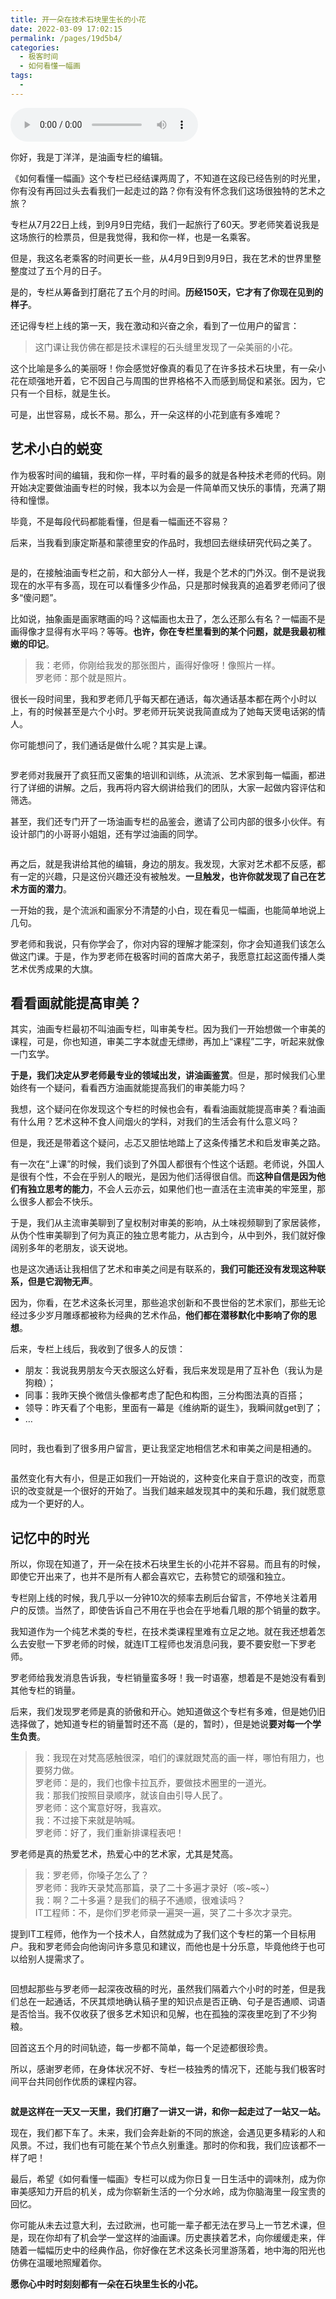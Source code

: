 ```yaml
---
title: 开一朵在技术石块里生长的小花
date: 2022-03-09 17:02:15
permalink: /pages/19d5b4/
categories:
  - 极客时间
  - 如何看懂一幅画
tags:
  - 
---
```

<audio title="编辑手记.开一朵在技术石块里生长的小花" src="https://static001.geekbang.org/resource/audio/96/7a/9665477ae0e8108d5267fc64c3aa267a.mp3" controls="controls"></audio> 
<p>你好，我是丁洋洋，是油画专栏的编辑。</p><p>《如何看懂一幅画》这个专栏已经结课两周了，不知道在这段已经告别的时光里，你有没有再回过头去看我们一起走过的路？你有没有怀念我们这场很独特的艺术之旅？</p><p>专栏从7月22日上线，到9月9日完结，我们一起旅行了60天。罗老师笑着说我是这场旅行的检票员，但是我觉得，我和你一样，也是一名乘客。</p><p>但是，我这名老乘客的时间更长一些，从4月9日到9月9日，我在艺术的世界里整整度过了五个月的日子。</p><p>是的，专栏从筹备到打磨花了五个月的时间。<strong>历经150天，它才有了你现在见到的样子</strong>。</p><p>还记得专栏上线的第一天，我在激动和兴奋之余，看到了一位用户的留言：</p><blockquote>
<p>这门课让我仿佛在都是技术课程的石头缝里发现了一朵美丽的小花。</p>
</blockquote><p>这个比喻是多么的美丽呀！你会感觉好像真的看见了在许多技术石块里，有一朵小花在顽强地开着，它不因自己与周围的世界格格不入而感到局促和紧张。因为，它只有一个目标，就是生长。</p><p>可是，出世容易，成长不易。那么，开一朵这样的小花到底有多难呢？</p><h2>艺术小白的蜕变</h2><p>作为极客时间的编辑，我和你一样，平时看的最多的就是各种技术老师的代码。刚开始决定要做油画专栏的时候，我本以为会是一件简单而又快乐的事情，充满了期待和憧憬。</p><!-- [[[read_end]]] --><p>毕竟，不是每段代码都能看懂，但是看一幅画还不容易？</p><p>后来，当我看到康定斯基和蒙德里安的作品时，我想回去继续研究代码之美了。</p><p><img src="https://static001.geekbang.org/resource/image/10/b6/103f1ccca9012yy32402c00b5591a3b6.jpeg" alt=""></p><p>是的，在接触油画专栏之前，和大部分人一样，我是个艺术的门外汉。倒不是说我现在的水平有多高，现在可以看懂多少作品，只是那时候我真的追着罗老师问了很多“傻问题”。</p><p>比如说，抽象画是画家瞎画的吗？这幅画也太丑了，怎么还那么有名？一幅画不是画得像才显得有水平吗？等等。<strong>也许，你在专栏里看到的某个问题，就是我最初稚嫩的印记</strong>。</p><blockquote>
<p>我：老师，你刚给我发的那张图片，画得好像呀！像照片一样。<br>
罗老师：那个就是照片。</p>
</blockquote><p>很长一段时间里，我和罗老师几乎每天都在通话，每次通话基本都在两个小时以上，有的时候甚至是六个小时。罗老师开玩笑说我简直成为了她每天煲电话粥的情人。</p><p>你可能想问了，我们通话是做什么呢？其实是上课。</p><p><img src="https://static001.geekbang.org/resource/image/b3/9f/b333f531cd3f5d01079cf3f44937d99f.jpeg" alt="" title="学习笔记"></p><p>罗老师对我展开了疯狂而又密集的培训和训练，从流派、艺术家到每一幅画，都进行了详细的讲解。之后，我再将内容大纲讲给我们的团队，大家一起做内容评估和筛选。</p><p>甚至，我们还专门开了一场油画专栏的品鉴会，邀请了公司内部的很多小伙伴。有设计部门的小哥哥小姐姐，还有学过油画的同学。</p><p><img src="https://static001.geekbang.org/resource/image/8c/24/8c99f48104b2c04800f13b7f87e38a24.jpeg" alt="" title="油画专栏品鉴会"></p><p>再之后，就是我讲给其他的编辑，身边的朋友。我发现，大家对艺术都不反感，都有一定的兴趣，只是这份兴趣还没有被触发。<strong>一旦触发，也许你就发现了自己在艺术方面的潜力</strong>。</p><p>一开始的我，是个流派和画家分不清楚的小白，现在看见一幅画，也能简单地说上几句。</p><p>罗老师和我说，只有你学会了，你对内容的理解才能深刻，你才会知道我们该怎么做这门课。于是，作为罗老师在极客时间的首席大弟子，我愿意扛起这面传播人类艺术优秀成果的大旗。</p><h2>看看画就能提高审美？</h2><p>其实，油画专栏最初不叫油画专栏，叫审美专栏。因为我们一开始想做一个审美的课程，可是，你也知道，审美二字本就虚无缥缈，再加上“课程”二字，听起来就像一门玄学。</p><p><strong>于是，我们决定从罗老师最专业的领域出发，讲油画鉴赏</strong>。但是，那时候我们心里始终有一个疑问，看看西方油画就能提高我们的审美能力吗？</p><p>我想，这个疑问在你发现这个专栏的时候也会有，看看油画就能提高审美？看油画有什么用？艺术这种不食人间烟火的学科，对我们的生活会有什么意义吗？</p><p>但是，我还是带着这个疑问，忐忑又胆怯地踏上了这条传播艺术和启发审美之路。</p><p>有一次在“上课”的时候，我们谈到了外国人都很有个性这个话题。老师说，外国人是很有个性，不会在乎别人的眼光，是因为他们活得很自信。而<strong>这种自信是因为他们有独立思考的能力</strong>，不会人云亦云，如果他们也一直活在主流审美的牢笼里，那么很多人都会不快乐。</p><p>于是，我们从主流审美聊到了皇权制对审美的影响，从土味视频聊到了家居装修，从伪个性审美聊到了何为真正的独立思考能力，从古到今，从中到外，我们就好像阔别多年的老朋友，谈天说地。</p><p>也是这次通话让我相信了艺术和审美之间是有联系的，<strong>我们可能还没有发现这种联系，但是它润物无声</strong>。</p><p>因为，你看，在艺术这条长河里，那些追求创新和不畏世俗的艺术家们，那些无论经过多少岁月雕琢都被称为经典的艺术作品，<strong>他们都在潜移默化中影响了你的思想</strong>。</p><p>后来，专栏上线后，我收到了很多人的反馈：</p><ul>
<li>朋友：我说我男朋友今天衣服这么好看，我后来发现是用了互补色（我认为是狗粮）；</li>
<li>同事：我昨天换个微信头像都考虑了配色和构图，三分构图法真的百搭；</li>
<li>领导：昨天看了个电影，里面有一幕是《维纳斯的诞生》，我瞬间就get到了；</li>
<li>…</li>
</ul><p><img src="https://static001.geekbang.org/resource/image/3f/b7/3f262ae30f9ab3a0f0fd510598abbdb7.jpeg" alt="" title="生活的一角"></p><p>同时，我也看到了很多用户留言，更让我坚定地相信艺术和审美之间是相通的。</p><p><img src="https://static001.geekbang.org/resource/image/62/17/6234yyffe4d2f1ee58eca1a541032e17.jpg" alt=""><br>
<img src="https://static001.geekbang.org/resource/image/e2/11/e2c8129749d02356c5aa15267e951111.jpg" alt=""><br>
<img src="https://static001.geekbang.org/resource/image/88/a5/88f5046d28df945a71946cc5yy1191a5.jpg" alt=""><br>
<img src="https://static001.geekbang.org/resource/image/8a/af/8ac4635e960dac8722e5yy61a9a59daf.jpg" alt="" title="用户留言"></p><p>虽然变化有大有小，但是正如我们一开始说的，这种变化来自于意识的改变，而意识的改变就是一个很好的开始了。当我们越来越发现其中的美和乐趣，我们就愿意成为一个更好的人。</p><h2>记忆中的时光</h2><p>所以，你现在知道了，开一朵在技术石块里生长的小花并不容易。而且有的时候，即使它开出来了，也并不是所有人都会喜欢它，去称赞它的顽强和独立。</p><p>专栏刚上线的时候，我几乎以一分钟10次的频率去刷后台留言，不停地关注着用户的反馈。当然了，即使告诉自己不用在乎也会在乎地看几眼的那个销量的数字。</p><p>我知道作为一个纯艺术类的专栏，在技术类课程里难有立足之地。就在我还想着怎么去安慰一下罗老师的时候，就连IT工程师也发消息问我，要不要安慰一下罗老师。</p><p>罗老师给我发消息告诉我，专栏销量蛮多呀！我一时语塞，想着是不是她没有看到其他专栏的销量。</p><p>后来，我们发现罗老师是真的骄傲和开心。她知道做这个专栏有多难，但是她仍旧选择做了，她知道专栏的销量暂时还不高（是的，暂时），但是她说<strong>要对每一个学生负责</strong>。</p><blockquote>
<p>我：我现在对梵高感触很深，咱们的课就跟梵高的画一样，哪怕有阻力，也要努力做。<br>
罗老师：是的，我们也像卡拉瓦乔，要做技术圈里的一道光。<br>
我：那我们按照目录顺序，就该自由引导人民了。<br>
罗老师：这个寓意好呀，我喜欢。<br>
我：不过接下来就是呐喊。<br>
罗老师：好了，我们重新排课程表吧！</p>
</blockquote><p>罗老师是真的热爱艺术，热爱心中的艺术家，尤其是梵高。</p><blockquote>
<p>我：罗老师，你嗓子怎么了？<br>
罗老师：我昨天录梵高那篇，录了二十多遍才录好（咳~咳~）<br>
我：啊？二十多遍？是我们的稿子不通顺，很难读吗？<br>
IT工程师：不，是你们罗老师录一遍哭一遍，哭了二十多次才录完。</p>
</blockquote><p>提到IT工程师，他作为一个技术人，自然就成为了我们这个专栏的第一个目标用户。我和罗老师会向他询问许多意见和建议，而他也是十分乐意，毕竟他终于也可以给别人提需求了。</p><p><img src="https://static001.geekbang.org/resource/image/72/2f/7264d2105315306be12264947e57f92f.jpeg" alt="" title="IT工程师=学习委员"></p><p>回想起那些与罗老师一起深夜改稿的时光，虽然我们隔着六个小时的时差，但是我们总在一起通话，不厌其烦地确认稿子里的知识点是否正确、句子是否通顺、词语是否恰当。我不仅收获了很多艺术知识和见解，也在孤独的深夜里吃到了不少狗粮。</p><p>回首这五个月的时间轨迹，每一步都不简单，每一个足迹都很珍贵。</p><p>所以，感谢罗老师，在身体状况不好、专栏一枝独秀的情况下，还能与我们极客时间平台共同创作优质的课程内容。</p><p><img src="https://static001.geekbang.org/resource/image/5d/95/5d68e89b4db806d3175c794268de9e95.jpeg" alt=""></p><p><strong>就是这样在一天又一天里，我们打磨了一讲又一讲，和你一起走过了一站又一站。</strong></p><p>现在，我们都下车了。未来，我们会奔赴新的不同的旅途，会遇见更多精彩的人和风景。不过，我们也有可能在某个节点久别重逢。那时的你和我，我们应该都不一样了吧！</p><p>最后，希望《如何看懂一幅画》专栏可以成为你日复一日生活中的调味剂，成为你审美感知力开启的机关，成为你崭新生活的一个分水岭，成为你脑海里一段宝贵的回忆。</p><p>你可能从未去过意大利，去过欧洲，也可能一辈子都无法在罗马上一节艺术课，但是，现在你却有了机会学一堂这样的油画课。历史裹挟着艺术，向你缓缓走来，伴随着一幅幅历史中的经典作品，你好像在艺术这条长河里游荡着，地中海的阳光也仿佛在温暖地照耀着你。</p><p><strong>愿你心中时时刻刻都有一朵在石块里生长的小花。</strong></p><p><img src="https://static001.geekbang.org/resource/image/a9/23/a9fc4526a4e8a634f7ca02b5f50dd723.jpeg" alt="" title="致敬那些等待专栏更新的日子"></p>
